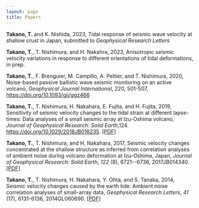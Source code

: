 ```yaml
---
layout: page
title: Papers
---
```



**Takano, T.** and K. Nishida, 2023, Tidal response of seismic wave velocity at shallow crust in Japan, submitted to *Geophysical Research Letters*

**Takano, T.**, T. Nishimura, and H. Nakahra, 2023, Anisotropic seismic velocity variations in response to different orientations of tidal deformations, in prep.

**Takano, T.**, F. Brenguier, M. Campillo, A. Peltier, and T. Nishimura, 2020, Noise-based passive ballistic wave seismic monitoring on an active volcano, *Geophysical Journal International*, 220, 501-507, https://doi.org/10.1093/gji/ggz466

**Takano, T.**, T. Nishimura, H. Nakahara, E. Fujita, and H. Fujita, 2019, Sensitivity of seismic velocity changes to the tidal strain at different lapse-times: Data analyses of a small seismic array at Izu-Oshima volcano, *Journal of Geophysical Research: Solid Earth*,124. https://doi.org/10.1029/2018JB016235. [[PDF]](/papers/Takano+2019.pdf)

**Takano, T.**, T. Nishimura, and H. Nakahara, 2017, Seismic velocity changes concentrated at the shallow structure as inferred from correlation analyses of ambient noise during volcano deformation at Izu-Oshima, Japan, *Journal of Geophysical Research: Solid Earth*, *122* (8), 6721--6736, 2017JB014340. [[PDF]](/papers/Takano+2017.pdf)

**Takano, T.**, T. Nishimura, H. Nakahara, Y. Ohta, and S. Tanaka, 2014, Seismic velocity changes caused by the earth tide: Ambient noise correlation analyses of small-array data, *Geophysical Research Letters*, *41* (17), 6131-6136, 2014GL060690. [[PDF]](/papers/Takano+2014.pdf)

